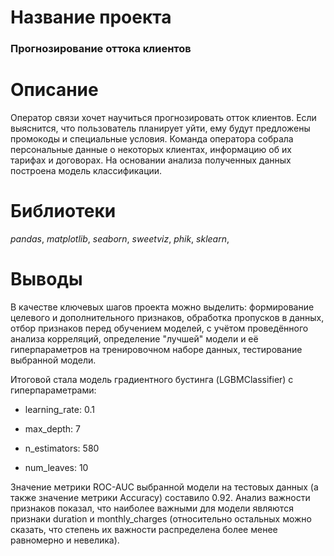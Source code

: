 # Название проекта

### Прогнозирование оттока клиентов

# Описание

Оператор связи хочет научиться прогнозировать отток клиентов. Если выяснится, что пользователь планирует уйти, ему будут предложены промокоды и специальные условия. 
Команда оператора собрала персональные данные о некоторых клиентах, информацию об их тарифах и договорах. На основании анализа полученных данных построена модель классификации.

# Библиотеки

_pandas_, _matplotlib_, _seaborn_, _sweetviz_, _phik_, _sklearn_, 

# Выводы

В качестве ключевых шагов проекта можно выделить: формирование целевого и дополнительного признаков, обработка пропусков в данных, отбор признаков перед обучением моделей, 
с учётом проведённого анализа корреляций, определение "лучшей" модели и её гиперпараметров на тренировочном наборе данных, тестирование выбранной модели.

Итоговой стала модель градиентного бустинга (LGBMClassifier) c гиперпараметрами:

* learning_rate: 0.1

* max_depth: 7

* n_estimators: 580

* num_leaves: 10

Значение метрики ROC-AUC выбранной модели на тестовых данных (а также значение метрики Accuracy) составило 0.92. 
Анализ важности признаков показал, что наиболее важными для модели являются признаки duration и monthly_charges 
(относительно остальных можно сказать, что степень их важности распределена более менее равномерно и невелика).